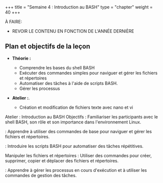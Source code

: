 +++
title = "Semaine 4 : Introduction au BASH"
type = "chapter"
weight = 40
+++

À FAIRE: 
- REVOIR LE CONTENU EN FONCTION DE L'ANNÉE DERNIÈRE

## Plan et objectifs de la leçon

- **Théorie :**
  - Comprendre les bases du shell BASH 
  - Exécuter des commandes simples pour naviguer et gérer les fichiers et répertoires
  - Automatiser des tâches à l'aide de scripts BASH.
  - Gérer les processus

- **Atelier :**.
  - Création et modification de fichiers texte avec nano et vi


Atelier : Introduction au BASH
Objectifs
: Familiariser les participants avec le shell BASH, son rôle et son importance dans l'environnement Linux.

 : Apprendre à utiliser des commandes de base pour naviguer et gérer les fichiers et répertoires.

 : Introduire les scripts BASH pour automatiser des tâches répétitives.

Manipuler les fichiers et répertoires : Utiliser des commandes pour créer, supprimer, copier et déplacer des fichiers et répertoires.

 : Apprendre à gérer les processus en cours d'exécution et à utiliser les commandes de gestion des tâches.